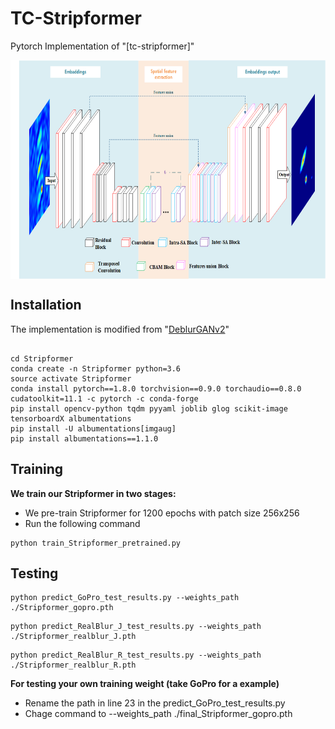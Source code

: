 # TC-Stripformer
Pytorch Implementation of "[tc-stripformer]" 

<img src="Figure/TC.png" width = "800" height = "350" div align=center />

## Installation
The implementation is modified from "[DeblurGANv2](https://github.com/VITA-Group/DeblurGANv2)"
```

cd Stripformer
conda create -n Stripformer python=3.6
source activate Stripformer
conda install pytorch==1.8.0 torchvision==0.9.0 torchaudio==0.8.0 cudatoolkit=11.1 -c pytorch -c conda-forge
pip install opencv-python tqdm pyyaml joblib glog scikit-image tensorboardX albumentations
pip install -U albumentations[imgaug]
pip install albumentations==1.1.0
```


## Training

**We train our Stripformer in two stages:** </br>
* We pre-train Stripformer for 1200 epochs with patch size 256x256 </br> 
* Run the following command 
```
python train_Stripformer_pretrained.py

```

## Testing
```
python predict_GoPro_test_results.py --weights_path ./Stripformer_gopro.pth 
```

```
python predict_RealBlur_J_test_results.py --weights_path ./Stripformer_realblur_J.pth 
```
```
python predict_RealBlur_R_test_results.py --weights_path ./Stripformer_realblur_R.pth 
```

**For testing your own training weight (take GoPro for a example)** </br>
* Rename the path in line 23 in the predict_GoPro_test_results.py </br>
* Chage command to --weights_path ./final_Stripformer_gopro.pth

